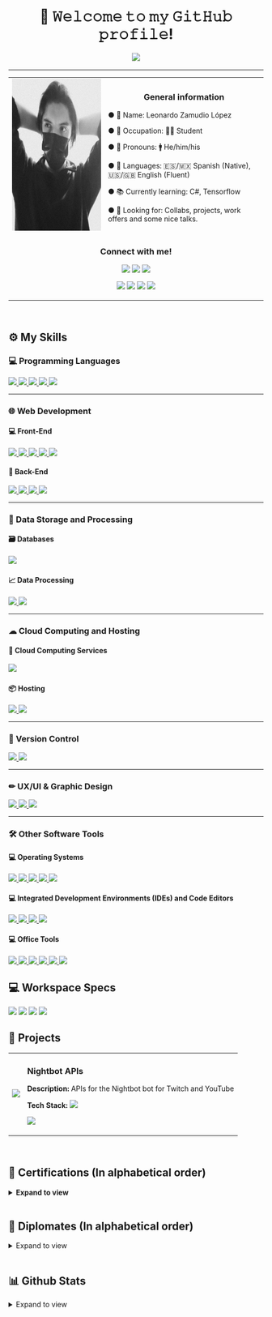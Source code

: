 <h1 align="center">👋 𝚆𝚎𝚕𝚌𝚘𝚖𝚎 𝚝𝚘 𝚖𝚢 𝙶𝚒𝚝𝙷𝚞𝚋 𝚙𝚛𝚘𝚏𝚒𝚕𝚎!</h1>

<p align="center">
  <a href="https://github.com/DenverCoder1/readme-typing-svg"><img src="https://readme-typing-svg.herokuapp.com?color=%230262F7&center=true&vCenter=true&lines=Programming+Student;Full+Stack+Web+Developer;DS+%7C+AI+%7C+ML+Lover;Music+Producer;Amateur+Graphic+Designer;Always+learning+something+new"></a>
</p>
<hr/>
<table align="center">
  <tr>
    <td><img src="https://github.com/leozmd/leozmd/blob/main/271720122_392433992683356_8143969898513791801_n.jpg?raw=true" height="300px"></td>
    <td><h3 align="center">General information</h3>
      <p>● 📛 Name: Leonardo Zamudio López</p>
      <p>● 💼 Occupation: 👨‍🎓 Student</p>
      <p>● 👤 Pronouns: 🚹 He/him/his</p>
      <p>● 💬 Languages: 🇪🇸/🇲🇽 Spanish (Native), 🇺🇸/🇬🇧 English (Fluent)</p>
      <p>● 📚 Currently learning: C#, Tensorflow</p>
      <p>● 🔭 Looking for: Collabs, projects, work offers and some nice talks.</p></td>
  </tr>
  <tr>
    <td colspan="2"><h3 align="center">Connect with me!</h3>
      <p align="center">
        <p align="center">
          <a href="https://www.linkedin.com/in/leonardo-zamudio-lopez/"><img src="https://img.shields.io/badge/LinkedIn-0077B5?style=for-the-badge&logo=linkedin&logoColor=white"></a>
          <a href="https://dev.to/leo_zamudio"><img src="https://img.shields.io/badge/dev.to-000000?style=for-the-badge&logo=devdotto&logoColor=white"></a>
          <a href="https://stackoverflow.com/users/16137802/leo-zamudio"><img src="https://img.shields.io/badge/Stack_Overflow-FE7A16?style=for-the-badge&logo=stack-overflow&logoColor=white"></a>
        </p>
        <p align="center">
          <a href="https://codepen.io/leozmd"><img src="https://img.shields.io/badge/Codepen-000000?style=for-the-badge&logo=codepen&logoColor=white"></a>
          <a href="https://medium.com/@leozamudio"><img src="https://img.shields.io/badge/Medium-12100E?style=for-the-badge&logo=medium&logoColor=white"></a>
          <a href="mailto:zamudio.lopez.leonardo.3108@gmail.com"><img src="https://img.shields.io/badge/Gmail-D14836?style=for-the-badge&logo=gmail&logoColor=white"></a>
          <a href="https://www.instagram.com/leo.zmd/"><img src="https://img.shields.io/badge/Instagram-E4405F?style=for-the-badge&logo=instagram&logoColor=white"></a>
        </p>
      </p></td>
  </tr>
</table>

<br/>

<h2>⚙ My Skills</h2>

<h3>💻 Programming Languages</h3>
<a href="https://www.oracle.com/java/">
  <img src="https://img.shields.io/badge/Java-ED8B00?style=for-the-badge&logo=java&logoColor=white">
</a>
<a href="https://www.typescriptlang.org">
  <img src="https://img.shields.io/badge/TypeScript-007ACC?style=for-the-badge&logo=typescript&logoColor=white">
</a>
<a href="https://developer.mozilla.org/en-US/docs/Web/javascript">
  <img src="https://img.shields.io/badge/JavaScript-323330?style=for-the-badge&logo=javascript&logoColor=F7DF1E">
</a>
<a href="https://www.php.net">
  <img src="https://img.shields.io/badge/PHP-777BB4?style=for-the-badge&logo=php&logoColor=white">
</a>
<a href="https://www.python.org">
  <img src="https://img.shields.io/badge/Python-3776AB?style=for-the-badge&logo=python&logoColor=white">
</a>
<hr>

<h3>🌐 Web Development</h3>
<h4>💻 Front-End</h4>
<a href="https://html.spec.whatwg.org/multipage/">
  <img src="https://img.shields.io/badge/HTML5-E34F26?style=for-the-badge&logo=html5&logoColor=white">
</a>
<a href="https://www.w3.org/Style/CSS/Overview.en.html">
  <img src="https://img.shields.io/badge/CSS3-1572B6?style=for-the-badge&logo=css3&logoColor=white">
</a>
<a href="https://developer.mozilla.org/en-US/docs/Web/javascript">
  <img src="https://img.shields.io/badge/JavaScript-323330?style=for-the-badge&logo=javascript&logoColor=F7DF1E">
</a>
<a href="https://getbootstrap.com">
  <img src="https://img.shields.io/badge/Bootstrap-563D7C?style=for-the-badge&logo=bootstrap&logoColor=white">
</a>
<a href="https://jquery.com">
  <img src="https://img.shields.io/badge/jQuery-0769AD?style=for-the-badge&logo=jquery&logoColor=white">
</a>
<br>

<h4>💽 Back-End</h4>
<a href="https://www.oracle.com/java/technologies/jspt.html">
  <img src="https://img.shields.io/badge/JSP-ED8B00?style=for-the-badge&logo=java&logoColor=white">
</a>
<a href="https://flask.palletsprojects.com/en/2.0.x/">
  <img src="https://img.shields.io/badge/Flask-000000?style=for-the-badge&logo=flask&logoColor=white">
</a>
<a href="https://nodejs.org/en/">
  <img src="https://img.shields.io/badge/Node.js-339933?style=for-the-badge&logo=nodedotjs&logoColor=white">
</a>
<a href="https://www.php.net">
  <img src="https://img.shields.io/badge/PHP-777BB4?style=for-the-badge&logo=php&logoColor=white">
</a>

<hr>

<h3>💾 Data Storage and Processing</h3>
<h4>🗃 Databases</h4>
<a href="https://www.mysql.com">
  <img src="https://img.shields.io/badge/MySQL-005C84?style=for-the-badge&logo=mysql&logoColor=white">
</a>
<br>

<h4>📈 Data Processing</h4>
<a href="https://numpy.org">
  <img src="https://img.shields.io/badge/Numpy-777BB4?style=for-the-badge&logo=numpy&logoColor=white">
</a>
<a href="https://pandas.pydata.org">
  <img src="https://img.shields.io/badge/Pandas-2C2D72?style=for-the-badge&logo=pandas&logoColor=white">
</a>

<hr>

<h3>☁ Cloud Computing and Hosting</h3>
<h4>📡 Cloud Computing Services</h4>
<a href="https://azure.microsoft.com/en-us/overview/">
  <img src="https://img.shields.io/badge/microsoft%20azure-0089D6?style=for-the-badge&logo=microsoft-azure&logoColor=white">
</a>
<br>
<h4>📦 Hosting</h4>
<a href="https://docs.github.com/en/pages">
  <img src="https://img.shields.io/badge/GitHub%20Pages-100000?style=for-the-badge&logo=github&logoColor=white">
</a>
<a href="https://www.heroku.com">
  <img src="https://img.shields.io/badge/Heroku-430098?style=for-the-badge&logo=heroku&logoColor=white">
</a>

<hr>

<h3>📅 Version Control</h3>
<a href="https://git-scm.com">
  <img src="https://img.shields.io/badge/Git-F05032?style=for-the-badge&logo=git&logoColor=white">
</a>
<a href="https://github.com">
  <img src="https://img.shields.io/badge/GitHub-100000?style=for-the-badge&logo=github&logoColor=white">
</a>

<hr>

<h3>✏ UX/UI & Graphic Design</h3>
<a href="https://www.adobe.com/products/photoshop.html?promoid=RBS7NL7F&mv=other">
  <img src="https://img.shields.io/badge/Adobe%20Photoshop-31A8FF?style=for-the-badge&logo=Adobe%20Photoshop&logoColor=black">
</a>
<a href="https://www.canva.com">
  <img src="https://img.shields.io/badge/Canva-%2300C4CC.svg?&style=for-the-badge&logo=Canva&logoColor=white">
</a>
<a href="http://figma.com">
  <img src="https://img.shields.io/badge/Figma-F24E1E?style=for-the-badge&logo=figma&logoColor=white">
</a>

<hr>

<h3>🛠 Other Software Tools</h3>
<h4>💻 Operating Systems</h4>
<a href="https://www.microsoft.com/en-us/windows">
  <img src="https://img.shields.io/badge/Windows-0078D6?style=for-the-badge&logo=windows&logoColor=white">
</a>
<a href="https://www.android.com">
  <img src="https://img.shields.io/badge/Android-3DDC84?style=for-the-badge&logo=android&logoColor=white">
</a>
<a href="https://ubuntu.com">
  <img src="https://img.shields.io/badge/Ubuntu-E95420?style=for-the-badge&logo=ubuntu&logoColor=white">
</a>
<a href="https://www.kali.org">
  <img src="https://img.shields.io/badge/Kali_Linux-557C94?style=for-the-badge&logo=kali-linux&logoColor=white">
</a>
<a href="https://tails.boum.org">
  <img src="https://img.shields.io/badge/Tails%20-56347C?&style=for-the-badge&logo=tails&logoColor=white">
</a>
<br>
<h4>💻 Integrated Development Environments (IDEs) and Code Editors</h4>
<a href="https://code.visualstudio.com">
  <img src="https://img.shields.io/badge/Visual_Studio_Code-0078D4?style=for-the-badge&logo=visual%20studio%20code&logoColor=white">
</a>
<a href="https://netbeans.apache.org">
  <img src="https://img.shields.io/badge/Netbeans-380953?style=for-the-badge&logo=apachenetbeanside&logoColor=white">
</a>
<a href="https://www.jetbrains.com/pycharm/">
  <img src="https://img.shields.io/badge/PyCharm-000000.svg?&style=for-the-badge&logo=PyCharm&logoColor=white">
</a>
<a href="https://notepad-plus-plus.org">
  <img src="https://img.shields.io/badge/Notepad++-90E59A.svg?style=for-the-badge&logo=notepad%2B%2B&logoColor=black">
</a>
<br>
<h4>💻 Office Tools</h4>
<a href="https://www.microsoft.com/en-us/microsoft-365/word">
  <img src="https://img.shields.io/badge/Microsoft_Word-2B579A?style=for-the-badge&logo=microsoft-word&logoColor=white">
</a>
<a href="https://www.microsoft.com/en-us/microsoft-365/excel">
  <img src="https://img.shields.io/badge/Microsoft_Excel-217346?style=for-the-badge&logo=microsoft-excel&logoColor=white">
</a>
<a href="https://www.microsoft.com/en-us/microsoft-365/powerpoint">
  <img src="https://img.shields.io/badge/Microsoft_PowerPoint-B7472A?style=for-the-badge&logo=microsoft-powerpoint&logoColor=white">
</a>
<a href="https://www.microsoft.com/en-us/microsoft-365/onenote/digital-note-taking-app">
  <img src="https://img.shields.io/badge/Microsoft_OneNote-470137?style=for-the-badge&logo=microsoftonenote&logoColor=#FF61F6">
</a>
<a href="https://trello.com/">
  <img src="https://img.shields.io/badge/Trello-0052CC?style=for-the-badge&logo=trello&logoColor=white">
</a>
<a href="https://joplinapp.org">
  <img src="https://img.shields.io/badge/Joplin-1071D3?style=for-the-badge&logo=joplin&logoColor=white">
</a>

<br>

<h2>💻 Workspace Specs</h2>
<img src="https://img.shields.io/badge/acer-aspire_3-83B81A?style=for-the-badge&logo=acer&logoColor=white"></img>
<img src="https://img.shields.io/badge/Intel-Pentium_Silver-0071C5?style=for-the-badge&logo=intel&logoColor=white"></img>
<img src="https://img.shields.io/badge/ram-8_gb-000000?style=for-the-badge"></img>
<img src="https://img.shields.io/badge/Ubuntu-E95420?style=for-the-badge&logo=ubuntu&logoColor=white"></img>

<br>

<h2>📔 Projects</h2>
<table>
  <tr>
    <td>
      <img src="https://external-content.duckduckgo.com/iu/?u=https%3A%2F%2Fpbs.twimg.com%2Fmedia%2FDAWhcWaU0AASiuI.png&f=1&nofb=1" height="200px">
    </td>
    <td>
      <h3>Nightbot APIs</h3>
      <p><b>Description: </b>APIs for the Nightbot bot for Twitch and YouTube</p>
      <p><b>Tech Stack: </b><img src="https://img.shields.io/badge/PHP-777BB4?style=for-the-badge&logo=php&logoColor=white"></p>
      <p><a href="https://github.com/leozmd/apis-nightbot" target="_blank"><img src="https://img.shields.io/badge/Go_to_project-0054F7?style=for-the-badge"></a></p>
    </td>
  </tr>
</table>
<br>

<h2>📃 Certifications (In alphabetical order)</h2>
<details>
  <summary><b>Expand to view</b></summary>
  <br>
  <table>
    <tr>
      <td>
        <h3>Back-End Developer</h3>
        <p><b>Issued by: </b><a href="https://fundacioncarlosslim.org">Fundación Carlos Slim</a></p>
      </td>
    </tr>
  </table>
  <br>
  <table>
    <tr>
      <td>
        <h3>Big Data Visualizer</h3>
        <p><b>Issued by: </b><a href="https://fundacioncarlosslim.org">Fundación Carlos Slim</a></p>
      </td>
    </tr>
  </table>
  <br>
  <table>
    <tr>
      <td>
        <h3>Cloud Computing Fundamentals</h3>
        <p><b>Issued by: </b><a href="https://fundacioncarlosslim.org">Fundación Carlos Slim</a></p>
      </td>
    </tr>
  </table>
  <br>
  <table>
    <tr>
      <td>
        <h3>Cybersecurity for businesses and individuals</h3>
        <p><b>Issued by: </b><a href="https://udemy.com">Udemy</a></p>
      </td>
    </tr>
  </table>
  <br>
  <table>
    <tr>
      <td>
        <h3>Data Analyst</h3>
        <p><b>Issued by: </b><a href="https://fundacioncarlosslim.org">Fundación Carlos Slim</a></p>
      </td>
    </tr>
  </table>
  <br>
  <table>
    <tr>
      <td>
        <h3>Data Curator</h3>
        <p><b>Issued by: </b><a href="https://fundacioncarlosslim.org">Fundación Carlos Slim</a></p>
      </td>
    </tr>
  </table>
  <br>
  <table>
    <tr>
      <td>
        <h3>Data Networks Technician</h3>
        <p><b>Issued by: </b><a href="https://fundacioncarlosslim.org">Fundación Carlos Slim</a></p>
      </td>
    </tr>
  </table>
  <br>
  <table>
    <tr>
      <td>
        <h3>Databases Administrator</h3>
        <p><b>Issued by: </b><a href="https://fundacioncarlosslim.org">Fundación Carlos Slim</a></p>
      </td>
    </tr>
  </table>
  <br>
  <table>
    <tr>
      <td>
        <h3>Deep Web - The complete Introduction to the hidden web</h3>
        <p><b>Issued by: </b><a href="https://udemy.com">Udemy</a></p>
      </td>
    </tr>
  </table>
  <br>
  <table>
    <tr>
      <td>
        <h3>Digitize your business with Google MyBussiness and YouTube</h3>
        <p><b>Issued by: </b><a href="https://learndigital.withgoogle.com/activate">Google</a></p>
      </td>
    </tr>
  </table>
  <br>
  <table>
    <tr>
      <td>
        <h3>Finder</h3>
        <p><b>Issued by: </b><a href="https://fundacioncarlosslim.org">Fundación Carlos Slim</a></p>
      </td>
    </tr>
  </table>
  <br>
  <table>
    <tr>
      <td>
        <h3>Front-End Developer</h3>
        <p><b>Issued by: </b><a href="https://fundacioncarlosslim.org">Fundación Carlos Slim</a></p>
      </td>
    </tr>
  </table>
  <br>
  <table>
    <tr>
      <td>
        <h3>Introduction to Web Development I & II</h3>
        <p><b>Issued by: </b><a href="https://learndigital.withgoogle.com/activate">Google</a></p>
      </td>
    </tr>
  </table>
  <br>
  <table>
    <tr>
      <td>
        <h3>Microsoft Certified Azure Fundamentals</h3>
        <p><b>Issued by: </b><a href="https://www.microsoft.com/">Microsoft</a></p>
      </td>
    </tr>
  </table>
  <br>
  <table>
    <tr>
      <td>
        <h3>MySQL Database Development Mastery</h3>
        <p><b>Issued by: </b><a href="https://udemy.com">Udemy</a></p>
      </td>
    </tr>
  </table>
  <br>
  <table>
    <tr>
      <td>
        <h3>Programmer (object oriented)</h3>
        <p><b>Issued by: </b><a href="https://fundacioncarlosslim.org">Fundación Carlos Slim</a></p>
      </td>
    </tr>
  </table>
  <br>
  <table>
    <tr>
      <td>
        <h3>Protect your company: Cybersecurity in Teleworking</h3>
        <p><b>Issued by: </b><a href="https://learndigital.withgoogle.com/activate">Google</a></p>
      </td>
    </tr>
  </table>
  <br>
  <table>
    <tr>
      <td>
        <h3>Servers Administrator</h3>
        <p><b>Issued by: </b><a href="https://fundacioncarlosslim.org">Fundación Carlos Slim</a></p>
      </td>
    </tr>
  </table>
  <br>
  <table>
    <tr>
      <td>
        <h3>Software Quality: 8 Essential KPIs for Quality Assurance</h3>
        <p><b>Issued by: </b><a href="https://udemy.com">Udemy</a></p>
      </td>
    </tr>
  </table>
</details>
<br>

<h2>📜 Diplomates (In alphabetical order)</h2>
<details>
  <summary>Expand to view</summary>
  <br>
  <table>
    <tr>
      <td>
        <h3>Technical Diploma in Big Data</h3>
        <p><b>Issued by: </b><a href="https://fundacioncarlosslim.org">Fundación Carlos Slim</a></p>
        <p><b>Date issued: </b>August 26th, 2021</p>
      </td>
    </tr>
  </table>
</details>
<br>

<h2>📊 Github Stats</h2>
<details>
  <summary>Expand to view</summary>
  <br>
  <p><img src="https://github-readme-streak-stats.herokuapp.com?user=leozmd&theme=tokyonight&hide_border=false&date_format=M%20j%5B%2C%20Y%5D"></p>
  <p><img src="https://github-readme-stats.vercel.app/api?username=leozmd&theme=tokyonight"></p>
  <p><img src="https://github-readme-stats.vercel.app/api/top-langs/?username=leozmd&theme=tokyonight"></p>
  <p><b>Note:</b> Top languages is only a metric of the languages my public code consists of and doesn't reflect experience or skill level.</p>
  <p><img src="https://github-profile-trophy.vercel.app/?username=leozmd&theme=tokyonight"></p>
</details>

